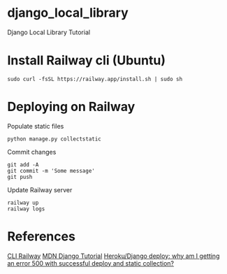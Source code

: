 # django_local_library
Django Local Library Tutorial

# Install Railway cli (Ubuntu)
```
sudo curl -fsSL https://railway.app/install.sh | sudo sh
```

# Deploying on Railway
Populate static files
```
python manage.py collectstatic
```
Commit changes
```
git add -A
git commit -m 'Some message'
git push
```

Update Railway server
```
railway up
railway logs
```

# References
[CLI Railway](https://docs.railway.app/develop/cli)
[MDN Django Tutorial](https://developer.mozilla.org/en-US/docs/Learn/Server-side/Django/Tutorial_local_library_website)
[Heroku/Django deploy: why am I getting an error 500 with successful deploy and static collection?](https://stackoverflow.com/questions/53694341/heroku-django-deploy-why-am-i-getting-an-error-500-with-successful-deploy-and-s)